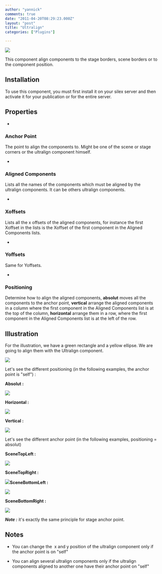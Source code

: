 ```yaml
---
author: "yannick"
comments: true
date: "2011-04-20T08:29:23.000Z"
layout: "post"
title: "Ultralign"
categories: ["Plugins"]

---
```

[![](https://www.silexlabs.org/wp-content/uploads/2011/04/plugin1.png)](https://www.silexlabs.org/?attachment_id=24222)

This component align components to the stage borders, scene borders or to the component position.


## Installation


To use this component, you must first install it on your silex server and then activate it for your publication or for the entire server.


## Properties






  *


### Anchor Point


The point to align the components to. Might be one of the scene or stage corners or the ultralign component himself.


  *


### Aligned Components


Lists all the names of the components which must be aligned by the ultralign components. It can be others ultralign components.


  *


### Xoffsets


Lists all the x offsets of the aligned components, for instance the first Xoffset in the lists is the Xoffset of the first component in the Aligned Components lists.


  *


### Yoffsets


Same for Yoffsets.


  *


### Positioning


Determine how to align the aligned components, **absolut** moves all the components to the anchor point, **vertical** arrange the aligned components in a column where the first component in the Aligned Components list is at the top of the column, **horizontal** arrange them in a row, where the first component in the Aligned Components list is at the left of the row.


<!-- more -->


## Illustration


For the illustration, we have a green rectangle and a yellow ellipse. We are going to align them with the Ultralign component.

![](https://www.silexlabs.org/wp-content/uploads/2011/04/2_components_to_align.png)

Let's see the different positioning (in the following examples, the anchor point is "self") :

**Absolut :**

![](https://www.silexlabs.org/wp-content/uploads/2011/04/absolut_positioning.png)

**Horizontal :**

![](https://www.silexlabs.org/wp-content/uploads/2011/04/horizontal-positioning.png)

**Vertical :**

![](https://www.silexlabs.org/wp-content/uploads/2011/04/vertical_positioning.png)

Let's see the different anchor point (in the following examples, positioning = absolut)

**SceneTopLeft :**

![](https://www.silexlabs.org/wp-content/uploads/2011/04/scene_top_left.png)

**SceneTopRight :**

![](https://www.silexlabs.org/wp-content/uploads/2011/04/scene_top_right.png)**SceneBottomLeft :**

![](https://www.silexlabs.org/wp-content/uploads/2011/04/scene_bottom_left.png)

**SceneBottomRight :**

![](https://www.silexlabs.org/wp-content/uploads/2011/04/scene_bottom_right.png)

_**Note :**_ it's exactly the same principle for stage anchor point.


## Notes






  * You can change the  x and y position of the ultralign component only if the anchor point is on "self"




  * You can align several ultralign components only if the ultralign components aligned to another one have their anchor point on "self"




